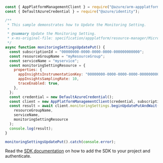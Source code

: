 ```javascript
const { AppPlatformManagementClient } = require("@azure/arm-appplatform");
const { DefaultAzureCredential } = require("@azure/identity");

/**
 * This sample demonstrates how to Update the Monitoring Setting.
 *
 * @summary Update the Monitoring Setting.
 * x-ms-original-file: specification/appplatform/resource-manager/Microsoft.AppPlatform/stable/2022-04-01/examples/MonitoringSettings_UpdatePut.json
 */
async function monitoringSettingsUpdatePut() {
  const subscriptionId = "00000000-0000-0000-0000-000000000000";
  const resourceGroupName = "myResourceGroup";
  const serviceName = "myservice";
  const monitoringSettingResource = {
    properties: {
      appInsightsInstrumentationKey: "00000000-0000-0000-0000-000000000000",
      appInsightsSamplingRate: 10,
      traceEnabled: true,
    },
  };
  const credential = new DefaultAzureCredential();
  const client = new AppPlatformManagementClient(credential, subscriptionId);
  const result = await client.monitoringSettings.beginUpdatePutAndWait(
    resourceGroupName,
    serviceName,
    monitoringSettingResource
  );
  console.log(result);
}

monitoringSettingsUpdatePut().catch(console.error);
```

Read the [SDK documentation](https://github.com/Azure/azure-sdk-for-js/blob/%40azure%2Farm-appplatform_2.0.0/sdk/appplatform/arm-appplatform/README.md) on how to add the SDK to your project and authenticate.
